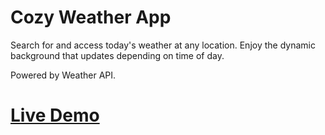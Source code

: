 # Cozy Weather App

Search for and access today's weather at any location.
Enjoy the dynamic background that updates depending on time of day.

Powered by Weather API. 



# [Live Demo](https://ela-codes.github.io/weather-app/)
